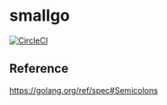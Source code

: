 # smallgo

[![CircleCI](https://circleci.com/gh/ad-sho-loko/smallgo/tree/master.svg?style=svg)](https://circleci.com/gh/ad-sho-loko/smallgo/tree/master)

## Reference
https://golang.org/ref/spec#Semicolons